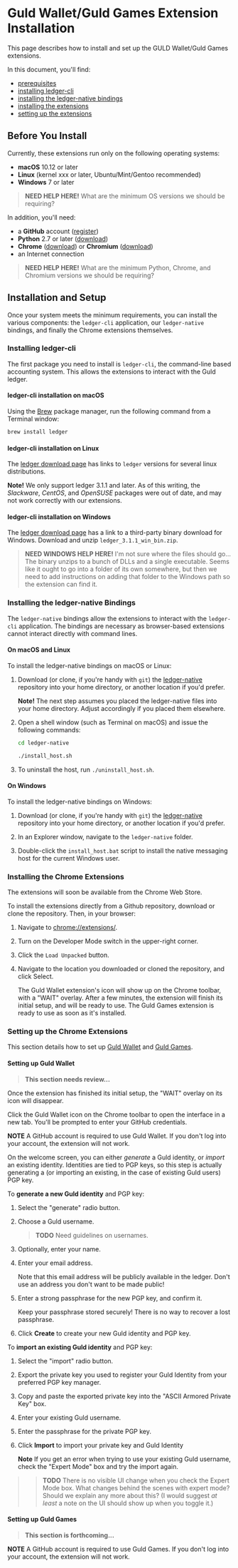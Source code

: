 # Guld Wallet/Guld Games Extension Installation

This page describes how to install and set up the GULD Wallet/Guld Games extensions.

In this document, you'll find:

- [prerequisites](#before-you-install)
- [installing ledger-cli](#installing-ledger-cli)
- [installing the ledger-native bindings](#installing-the-ledger-native-bindings)
- [installing the extensions](#installing-the-chrome-extensions)
- [setting up the extensions](#setting-up-the-chrome-extensions)

## Before You Install

Currently, these extensions run only on the following operating systems:

- **macOS** 10.12 or later
- **Linux** (kernel xxx or later, Ubuntu/Mint/Gentoo recommended)
- **Windows** 7 or later

> **NEED HELP HERE!** What are the minimum OS versions we should be requiring?

In addition, you'll need:

- a **GitHub** account ([register](https://github.com/join))
- **Python** 2.7 or later ([download](https://www.python.org/downloads))
- **Chrome** ([download](https://www.google.com/chrome)) or **Chromium** ([download](https://chromium.woolyss.com/download/))
- an Internet connection

> **NEED HELP HERE!** What are the minimum Python, Chrome, and Chromium versions we should be requiring?

## Installation and Setup

Once your system meets the minimum requirements, you can install the various components: the `ledger-cli` application, our `ledger-native` bindings, and finally the Chrome extensions themselves.

### Installing ledger-cli

The first package you need to install is `ledger-cli`, the command-line based accounting system. This allows the extensions to interact with the Guld ledger.

#### ledger-cli installation on macOS

Using the [Brew](https://brew.sh) package manager, run the following command from a Terminal window:

```bash
brew install ledger
```

#### ledger-cli installation on Linux

The [ledger download page](https://www.ledger-cli.org/download.html) has links to `ledger` versions for several linux distributions.

**Note!** We only support ledger 3.1.1 and later. As of this writing, the *Slackware*, *CentOS*, and *OpenSUSE* packages were out of date, and may not work correctly with our extensions.

#### ledger-cli installation on Windows

The [ledger download page](https://www.ledger-cli.org/download.html) has a link to a third-party binary download for Windows. Download and unzip `ledger_3.1.1_win_bin.zip`.

> **NEED WINDOWS HELP HERE!** I'm not sure where the files should go... The binary unzips to a bunch of DLLs and a single executable. Seems like it ought to go into a folder of its own somewhere, but then we need to add instructions on adding that folder to the Windows path so the extension can find it.

### Installing the ledger-native Bindings

The `ledger-native` bindings allow the extensions to interact with the `ledger-cli` application. The bindings are necessary as browser-based extensions cannot interact directly with command lines.

#### On macOS and Linux

To install the ledger-native bindings on macOS or Linux:

1. Download (or clone, if you're handy with `git`) the [ledger-native](https://github.com/guldcoin/ledger-native) repository into your home directory, or another location if you'd prefer.

    **Note!** The next step assumes you placed the ledger-native files into your home directory. Adjust accordingly if you placed them elsewhere.

1. Open a shell window (such as Terminal on macOS) and issue the following commands:

    ```bash
    cd ledger-native

    ./install_host.sh
    ```

1. To uninstall the host, run `./uninstall_host.sh`.

#### On Windows

To install the ledger-native bindings on Windows:

1. Download (or clone, if you're handy with `git`) the [ledger-native](https://github.com/guldcoin/ledger-native) repository into your home directory, or another location if you'd prefer.

1. In an Explorer window, navigate to the `ledger-native` folder.

1. Double-click the `install_host.bat` script to install the native messaging host for the current Windows user.

### Installing the Chrome Extensions

The extensions will soon be available from the Chrome Web Store.

To install the extensions directly from a Github repository, download or clone the repository. Then, in your browser:

1. Navigate to [chrome://extensions/](chrome://extensions/).

1. Turn on the Developer Mode switch in the upper-right corner.

1. Click the `Load Unpacked` button.

1. Navigate to the location you downloaded or cloned the repository, and click Select.

    The Guld Wallet extension's icon will show up on the Chrome toolbar, with a "WAIT" overlay. After a few minutes, the extension will finish its initial setup, and will be ready to use. The Guld Games extension is ready to use as soon as it's installed.

### Setting up the Chrome Extensions

This section details how to set up [Guld Wallet](#setting-up-guld-wallet) and [Guld Games](#setting-up-guld-games).

#### Setting up Guld Wallet

> **This section needs review...**

Once the extension has finished its initial setup, the "WAIT" overlay on its icon will disappear.

Click the Guld Wallet icon on the Chrome toolbar to open the interface in a new tab. You'll be prompted to enter your GitHub credentials.

**NOTE** A GitHub account is required to use Guld Wallet. If you don't log into your account, the extension will not work.

On the welcome screen, you can either *generate* a Guld identity, or *import* an existing identity. Identities are tied to PGP keys, so this step is actually generating a (or importing an existing, in the case of existing Guld users) PGP key.

To **generate a new Guld identity** and PGP key:

1. Select the "generate" radio button.

1. Choose a Guld username.

    > **TODO** Need guidelines on usernames.

1. Optionally, enter your name.

1. Enter your email address.

    Note that this email address will be publicly available in the ledger. Don't use an address you don't want to be made public!

1. Enter a strong passphrase for the new PGP key, and confirm it.

    Keep your passphrase stored securely! There is no way to recover a lost passphrase.

1. Click **Create** to create your new Guld identity and PGP key.

To **import an existing Guld identity** and PGP key:

1. Select the "import" radio button.

1. Export the private key you used to register your Guld Identity from your preferred PGP key manager.

1. Copy and paste the exported private key into the "ASCII Armored Private Key" box.

1. Enter your existing Guld username.

1. Enter the passphrase for the private PGP key.

1. Click **Import** to import your private key and Guld Identity

   **Note** If you get an error when trying to use your existing Guld username, check the "Expert Mode" box and try the import again.

>> **TODO** There is no visible UI change when you check the Expert Mode box. What changes behind the scenes with expert mode? Should we explain any more about this? (I would suggest _at least_ a note on the UI should show up when you toggle it.)

#### Setting up Guld Games

> **This section is forthcoming...**

**NOTE** A GitHub account is required to use Guld Games. If you don't log into your account, the extension will not work.
